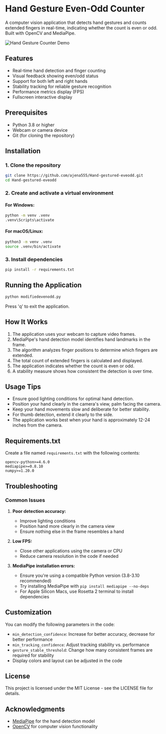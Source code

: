 # Hand Gesture Even-Odd Counter

A computer vision application that detects hand gestures and counts extended fingers in real-time, indicating whether the count is even or odd. Built with OpenCV and MediaPipe.

![Hand Gesture Counter Demo](https://github.com/ajena555/Hand-gestured-eveodd/main/screenshot.png)

## Features

- Real-time hand detection and finger counting
- Visual feedback showing even/odd status
- Support for both left and right hands
- Stability tracking for reliable gesture recognition
- Performance metrics display (FPS)
- Fullscreen interactive display

## Prerequisites

- Python 3.8 or higher
- Webcam or camera device
- Git (for cloning the repository)

## Installation

### 1. Clone the repository

```bash
git clone https://github.com/ajena555/Hand-gestured-eveodd.git
cd Hand-gestured-eveodd
```

### 2. Create and activate a virtual environment

#### For Windows:
```bash
python -m venv .venv
.venv\Scripts\activate
```

#### For macOS/Linux:
```bash
python3 -m venv .venv
source .venv/bin/activate
```

### 3. Install dependencies

```bash
pip install -r requirements.txt
```

## Running the Application

```bash
python modifiedevenodd.py
```

Press 'q' to exit the application.

## How It Works

1. The application uses your webcam to capture video frames.
2. MediaPipe's hand detection model identifies hand landmarks in the frame.
3. The algorithm analyzes finger positions to determine which fingers are extended.
4. The total count of extended fingers is calculated and displayed.
5. The application indicates whether the count is even or odd.
6. A stability measure shows how consistent the detection is over time.

## Usage Tips

- Ensure good lighting conditions for optimal hand detection.
- Position your hand clearly in the camera's view, palm facing the camera.
- Keep your hand movements slow and deliberate for better stability.
- For thumb detection, extend it clearly to the side.
- The application works best when your hand is approximately 12-24 inches from the camera.

## Requirements.txt

Create a file named `requirements.txt` with the following contents:

```
opencv-python>=4.6.0
mediapipe>=0.8.10
numpy>=1.20.0
```

## Troubleshooting

### Common Issues

1. **Poor detection accuracy:**
   - Improve lighting conditions
   - Position hand more clearly in the camera view
   - Ensure nothing else in the frame resembles a hand

2. **Low FPS:**
   - Close other applications using the camera or CPU
   - Reduce camera resolution in the code if needed

3. **MediaPipe installation errors:**
   - Ensure you're using a compatible Python version (3.8-3.10 recommended)
   - Try installing MediaPipe with `pip install mediapipe --no-deps`
   - For Apple Silicon Macs, use Rosetta 2 terminal to install dependencies

## Customization

You can modify the following parameters in the code:

- `min_detection_confidence`: Increase for better accuracy, decrease for better performance
- `min_tracking_confidence`: Adjust tracking stability vs. performance
- `gesture_stable_threshold`: Change how many consistent frames are required for stability
- Display colors and layout can be adjusted in the code

## License

This project is licensed under the MIT License - see the LICENSE file for details.

## Acknowledgments

- [MediaPipe](https://mediapipe.dev/) for the hand detection model
- [OpenCV](https://opencv.org/) for computer vision functionality
